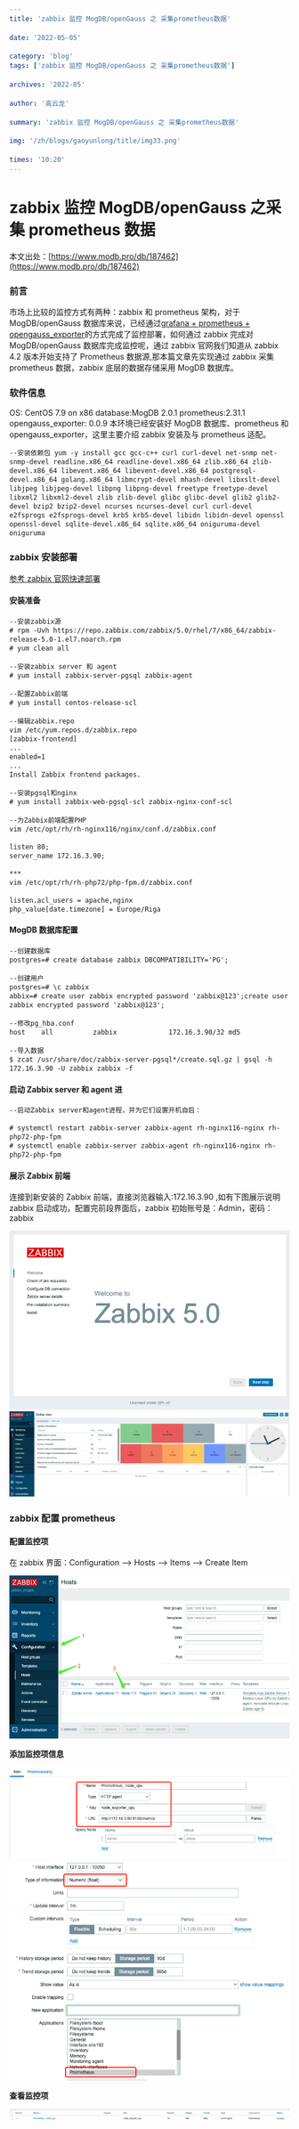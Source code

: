 ```yaml
---
title: 'zabbix 监控 MogDB/openGauss 之 采集prometheus数据'

date: '2022-05-05'

category: 'blog'
tags: ['zabbix 监控 MogDB/openGauss 之 采集prometheus数据']

archives: '2022-05'

author: '高云龙'

summary: 'zabbix 监控 MogDB/openGauss 之 采集prometheus数据'

img: '/zh/blogs/gaoyunlong/title/img33.png'

times: '10:20'
---
```


# zabbix 监控 MogDB/openGauss 之采集 prometheus 数据

本文出处：[https://www.modb.pro/db/187462](https://www.modb.pro/db/187462)

### 前言

市场上比较的监控方式有两种：zabbix 和 prometheus 架构，对于 MogDB/openGauss 数据库来说，已经通过[grafana + prometheus + opengauss_exporter](https://www.modb.pro/db/173483)的方式完成了监控部署，如何通过 zabbix 完成对 MogDB/openGauss 数据库完成监控呢，通过 zabbix 官网我们知道从 zabbix 4.2 版本开始支持了 Prometheus 数据源,那本篇文章先实现通过 zabbix 采集 prometheus 数据，zabbix 底层的数据存储采用 MogDB 数据库。

### 软件信息

OS: CentOS 7.9 on x86
database:MogDB 2.0.1
prometheus:2.31.1
opengauss_exporter: 0.0.9
本环境已经安装好 MogDB 数据库、prometheus 和 opengauss_exporter，这里主要介绍 zabbix 安装及与 prometheus 适配。

```
--安装依赖包 yum -y install gcc gcc-c++ curl curl-devel net-snmp net-snmp-devel readline.x86_64 readline-devel.x86_64 zlib.x86_64 zlib-devel.x86_64 libevent.x86_64 libevent-devel.x86_64 postgresql-devel.x86_64 golang.x86_64 libmcrypt-devel mhash-devel libxslt-devel libjpeg libjpeg-devel libpng libpng-devel freetype freetype-devel libxml2 libxml2-devel zlib zlib-devel glibc glibc-devel glib2 glib2-devel bzip2 bzip2-devel ncurses ncurses-devel curl curl-devel e2fsprogs e2fsprogs-devel krb5 krb5-devel libidn libidn-devel openssl openssl-devel sqlite-devel.x86_64 sqlite.x86_64 oniguruma-devel oniguruma
```

### zabbix 安装部署

[参考 zabbix 官网快速部署](https://www.zabbix.com/cn/download?zabbix=5.0&os_distribution=centos&os_version=7&db=postgresql&ws=nginx)

#### 安装准备

```
--安装zabbix源
# rpm -Uvh https://repo.zabbix.com/zabbix/5.0/rhel/7/x86_64/zabbix-release-5.0-1.el7.noarch.rpm
# yum clean all

--安装zabbix server 和 agent
# yum install zabbix-server-pgsql zabbix-agent

--配置Zabbix前端
# yum install centos-release-scl

--编辑zabbix.repo
vim /etc/yum.repos.d/zabbix.repo
[zabbix-frontend]
...
enabled=1
...
Install Zabbix frontend packages.

--安装pgsql和nginx
# yum install zabbix-web-pgsql-scl zabbix-nginx-conf-scl

--为Zabbix前端配置PHP
vim /etc/opt/rh/rh-nginx116/nginx/conf.d/zabbix.conf

listen 80;
server_name 172.16.3.90;

***
vim /etc/opt/rh/rh-php72/php-fpm.d/zabbix.conf

listen.acl_users = apache,nginx
php_value[date.timezone] = Europe/Riga

```

#### MogDB 数据库配置

```
--创建数据库
postgres=# create database zabbix DBCOMPATIBILITY='PG';

--创建用户
postgres=# \c zabbix
abbix=# create user zabbix encrypted password 'zabbix@123';create user zabbix encrypted password 'zabbix@123';

--修改pg_hba.conf
host    all          zabbix             172.16.3.90/32 md5

--导入数据
$ zcat /usr/share/doc/zabbix-server-pgsql*/create.sql.gz | gsql -h 172.16.3.90 -U zabbix zabbix -f

```

#### 启动 Zabbix server 和 agent 进

```
--启动Zabbix server和agent进程，并为它们设置开机自启：

# systemctl restart zabbix-server zabbix-agent rh-nginx116-nginx rh-php72-php-fpm
# systemctl enable zabbix-server zabbix-agent rh-nginx116-nginx rh-php72-php-fpm

```

#### 展示 Zabbix 前端

连接到新安装的 Zabbix 前端，直接浏览器输入:172.16.3.90 ,如有下图展示说明 zabbix 启动成功，配置完前段界面后，zabbix 初始账号是：Admin，密码：zabbix

<img src='./figures/20211203-7294cdd5-5b8a-41dd-9558-468c56d0e49d.png'>

<img src='./figures/20211203-8632d683-5aa7-4e1f-907c-3952796968f4.png'>

### zabbix 配置 prometheus

#### 配置监控项

在 zabbix 界面：Configuration --> Hosts --> Items --> Create Item

<img src='./figures/20211216-cd0ca2d6-dd3c-41d5-9643-775edc3e9035.png'>

**添加监控项信息**

<img src='./figures/20211216-05611555-f74d-47d5-8057-a86a6fd5e38f.png'>

<img src='./figures/20211216-2e9cd439-b92e-4fcd-8180-ef7096c80a16.png'>

**查看监控项**

<img src='./figures/20211216-b9c6b9ce-6a77-4ce0-a064-291015801db2.png'>
